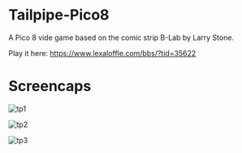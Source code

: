 # Tailpipe-Pico8
A Pico 8 vide game based on the comic strip B-Lab by Larry Stone.

Play it here:
https://www.lexaloffle.com/bbs/?tid=35622

# Screencaps

![tp1](https://github.com/oaklandgit/Tailpipe-Pico8/assets/421615/088c72b9-2c38-448e-aba2-47d35c781b3b)

![tp2](https://github.com/oaklandgit/Tailpipe-Pico8/assets/421615/22e73506-9119-47ab-9945-a36f9c8e6b37)

![tp3](https://github.com/oaklandgit/Tailpipe-Pico8/assets/421615/312045d0-dd3f-403e-92ee-74f6001efec7)


